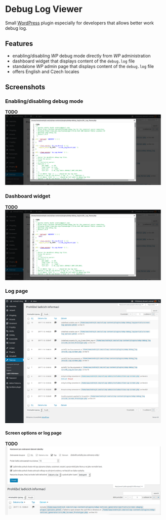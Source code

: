 # Debug Log Viewer

Small [WordPress][1] plugin especially for developers that allows better work debug log.

## Features

* enabling/disabling _WP_ debug mode directly from _WP_ administration
* dashboard widget that displays content of the `debug.log` file
* standalone _WP_ admin page that displays content of the `debug.log` file
* offers English and Czech locales

## Screenshots

### Enabling/disabling debug mode

__TODO__ ~~![Enabling/disabling debug mode](screenshot-03.png "Enabling/disabling debug mode")~~

### Dashboard widget

__TODO__ ~~![Dashboard widget](screenshot-03.png "Dashboard widget")~~

### Log page

![Log page](screenshot-01.png "Log page")

#### Screen options or log page

__TODO__ ~~![Screen options](screenshot-02.png "Screen options for log page")~~

[1]: https://wordpress.org/plugins
